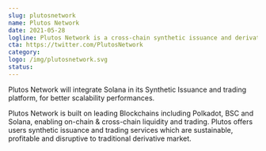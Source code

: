 ```yaml
---
slug: plutosnetwork
name: Plutos Network
date: 2021-05-28
logline: Plutos Network is a cross-chain synthetic issuance and derivative trading platform which introduces mining incentives and Staking rewards to users.
cta: https://twitter.com/PlutosNetwork
category:
logo: /img/plutosnetwork.svg
status:
---
```


Plutos Network will integrate Solana in its Synthetic Issuance and trading platform, for better scalability performances.

Plutos Network is built on leading Blockchains including Polkadot, BSC and Solana, enabling on-chain & cross-chain liquidity and trading. Plutos offers users synthetic issuance and trading services which are sustainable, profitable and disruptive to traditional derivative market.
